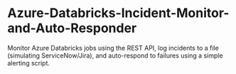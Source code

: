 # Azure-Databricks-Incident-Monitor-and-Auto-Responder
Monitor Azure Databricks jobs using the REST API, log incidents to a file (simulating ServiceNow/Jira), and auto-respond to failures using a simple alerting script.
